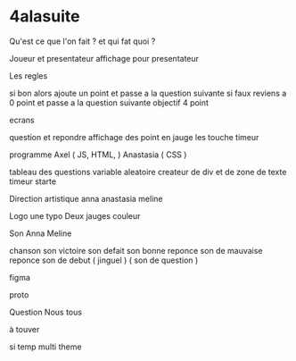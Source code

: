 # 4alasuite

Qu'est ce que l'on fait ? et qui fat quoi ?

Joueur et presentateur
affichage pour presentateur

Les regles

si bon alors ajoute un point et passe a la question suivante 
si faux reviens a 0 point et passe a la question suivante
objectif 4 point

ecrans

question et repondre
affichage des point en jauge
les touche
timeur

programme Axel ( JS, HTML, ) Anastasia ( CSS )

tableau des questions
variable aleatoire
createur de div et de zone de texte
timeur
starte

Direction artistique anna anastasia meline

Logo
une typo
Deux jauges
couleur

Son Anna Meline

chanson
son victoire
son defait
son bonne reponce
son de mauvaise reponce
son de debut ( jinguel )
( son de question )

figma

proto

Question Nous tous

à touver

si temp multi theme